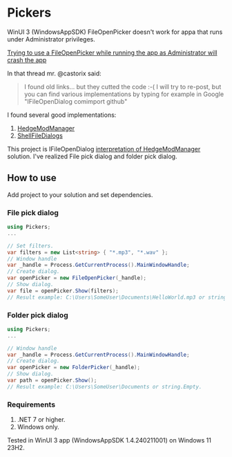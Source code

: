 # Pickers
WinUI 3 (WindowsAppSDK) FileOpenPicker doesn't work for appa that runs under Administrator privileges.

[Trying to use a FileOpenPicker while running the app as Administrator will crash the app](https://github.com/microsoft/WindowsAppSDK/issues/2504)

In that thread mr. @castorix said:
>I found old links... but they cutted the code :-(
I will try to re-post, but you can find various implementations by typing for example in Google "IFileOpenDialog comimport github"

I found several good implementations:
1. [HedgeModManager](https://github.com/thesupersonic16/HedgeModManager/blob/0f2695f0e12f12ada9f8764827d9fc1370b0307f/HedgeModManager/UI/MainWindow.xaml.cs#L1465)
2. [ShellFileDialogs](https://github.com/daiplusplus/ShellFileDialogs)

This project is IFileOpenDialog [interpretation of HedgeModManager](https://github.com/thesupersonic16/HedgeModManager/blob/0f2695f0e12f12ada9f8764827d9fc1370b0307f/HedgeModManager/ShellProvider.cs) solution. I've realized File pick dialog and folder pick dialog.

## How to use
Add project to your solution and set dependencies.

### File pick dialog

```csharp
using Pickers;
...

// Set filters.
var filters = new List<string> { "*.mp3", "*.wav" };
// Window handle
var _handle = Process.GetCurrentProcess().MainWindowHandle;
// Create dialog.
var openPicker = new FileOpenPicker(_handle);
// Show dialog.
var file = openPicker.Show(filters);
// Result example: C:\Users\SomeUser\Documents\HelloWorld.mp3 or string.Empty.
```

### Folder pick dialog
```csharp
using Pickers;
...

// Window handle
var _handle = Process.GetCurrentProcess().MainWindowHandle;
// Create dialog.
var openPicker = new FolderPicker(_handle);
// Show dialog.
var path = openPicker.Show();
// Result example: C:\Users\SomeUser\Documents or string.Empty.
```

### Requirements
1. .NET 7 or higher.
2. Windows only.

 Tested in WinUI 3 app (WindowsAppSDK 1.4.240211001) on Windows 11 23H2.
